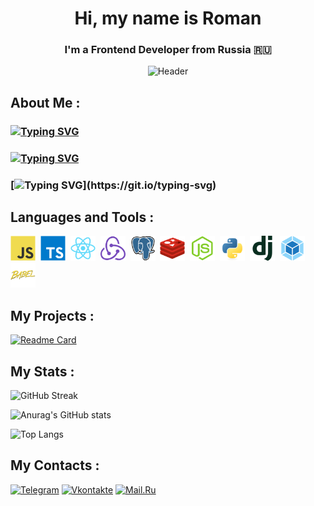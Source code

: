 <div align="center">

# Hi, my name is Roman
### I'm a Frontend Developer from Russia 🇷🇺

![Header](https://media.giphy.com/media/v1.Y2lkPTc5MGI3NjExN2RzYndtazdseWw1NnZ5cGhyNGdjYXl1dDkyNjE1a240dWtrNjBvciZlcD12MV9pbnRlcm5hbF9naWZfYnlfaWQmY3Q9Zw/qgQUggAC3Pfv687qPC/giphy.gif)

</div>


## About Me :
### [![Typing SVG](https://readme-typing-svg.herokuapp.com?color=%0A104A&lines=Studying+programming+at+BMSTU)](https://git.io/typing-svg)
### [![Typing SVG](https://readme-typing-svg.herokuapp.com?color=%0A104A&lines=Frontend+developer:+js/ts,+react)](https://git.io/typing-svg)
### [![Typing SVG](https://readme-typing-svg.herokuapp.com?color=%0A104A&lines=There+are+no+impossible+tasks!)](https://git.io/typing-svg)


## Languages and Tools :

<div>
  <img src="./assets/javascript-original.svg" title="js" alt="js" width="40" height="40"/>&nbsp;
  <img src="./assets/typescript-original.svg" title="ts" alt="ts" width="40" height="40"/>&nbsp;
   <img src="./assets/react-original.svg" title="react" alt="react" width="40" height="40"/>&nbsp;
   <img src="./assets/redux-original.svg" title="redux" alt="redux" width="40" height="40"/>&nbsp;
   <img src="./assets/postgresql-original.svg" title="psql" alt="psql" width="40" height="40"/>&nbsp;
   <img src="./assets/redis-original.svg" title="redis" alt="redis" width="40" height="40"/>&nbsp;
   <img src="./assets/nodejs-original.svg" title="nodejs" alt="nodejs" width="40" height="40"/>&nbsp;
   <img src="./assets/python-original.svg" title="python" alt="python" width="40" height="40"/>&nbsp;
   <img src="./assets/django-plain.svg" title="django" alt="django" width="40" height="40"/>&nbsp;
   <img src="./assets/webpack-original.svg" title="webpack" alt="webpack" width="40" height="40"/>&nbsp;
   <img src="./assets/babel-original.svg" title="babel" alt="babel" width="40" height="40"/>&nbsp;
</div>

## My Projects :
[![Readme Card](https://github-readme-stats.vercel.app/api/pin/?username=frontend-park-mail-ru&repo=2023_2_OND_team)](https://github.com/frontend-park-mail-ru/2023_2_OND_team)

## My Stats :

![GitHub Streak](http://github-readme-streak-stats.herokuapp.com?user=DriverOnLips&theme=dark&background=000000)

![Anurag's GitHub stats](https://github-readme-stats.vercel.app/api?username=DriverOnLips&theme=vision-friendly-dark)

![Top Langs](https://github-readme-stats.vercel.app/api/top-langs/?username=DriverOnLips&layout=compact&theme=vision-friendly-dark)



## My Contacts :

[![Telegram](https://img.shields.io/badge/-Telegram-090909?style=for-the-badge&logo=telegram)](https://t.me/driver_on_lips)
[![Vkontakte](https://img.shields.io/badge/-VK-090909?style=for-the-badge&logo=Vk&logoColor=4F7DB3)](https://vk.com/driver_on_lips)
[![Mail.Ru](https://img.shields.io/badge/-Mail.Ru-090909?style=for-the-badge&logo=Mail.Ru&logoColor=FF8C00)](https://e.mail.ru/compose/?to=driver_on_lips@mail.ru)
